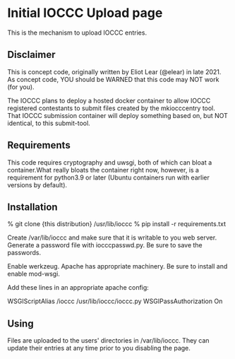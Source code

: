 # Initial IOCCC Upload page

This is the mechanism to upload IOCCC entries.

## Disclaimer

This is concept code, originally written by Eliot Lear (@elear) in late 2021.
As concept code, YOU should be WARNED that this code may NOT work (for you).

The IOCCC plans to deploy a hosted docker container to allow IOCCC registered
contestants to submit files created by the mkiocccentry tool.
That IOCCC submission container will deploy something based on,
but NOT identical, to this submit-tool.

## Requirements

This code requires cryptography and uwsgi, both of which can bloat a
container.What really bloats the container right now, however, is
a requirement for python3.9 or later (Ubuntu containers run with earlier
versions by default).

## Installation

% git clone {this distribution} /usr/lib/ioccc
% pip install -r requirements.txt

Create /var/lib/ioccc and make sure that it is writable to you web
server.  Generate a password file with iocccpasswd.py.  Be sure to
save the passwords.

Enable werkzeug.  Apache has appropriate machinery.  Be sure to
install and enable mod-wsgi.

Add these lines in an appropriate apache config:

   WSGIScriptAlias /ioccc /usr/lib/ioccc/ioccc.py
   WSGIPassAuthorization On

## Using

Files are uploaded to the users' directories in /var/lib/ioccc.  They
can update their entries at any time prior to you disabling the page.
